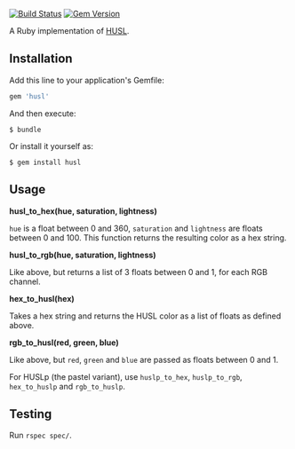[![Build Status](https://travis-ci.org/husl-colors/husl-ruby.svg?branch=v0.1.0)](https://travis-ci.org/radubogdan/husl)
[![Gem Version](https://badge.fury.io/rb/husl.svg)](http://badge.fury.io/rb/husl)

A Ruby implementation of [HUSL](http://www.husl-colors.org).

## Installation

Add this line to your application's Gemfile:

```ruby
gem 'husl'
```

And then execute:

    $ bundle

Or install it yourself as:

    $ gem install husl

## Usage

**husl_to_hex(hue, saturation, lightness)**

`hue` is a float between 0 and 360, `saturation` and `lightness` are floats between 0 and 100. This function returns the resulting color as a hex string.

**husl_to_rgb(hue, saturation, lightness)**

Like above, but returns a list of 3 floats between 0 and 1, for each RGB channel.

**hex_to_husl(hex)**

Takes a hex string and returns the HUSL color as a list of floats as defined above.

**rgb_to_husl(red, green, blue)**

Like above, but `red`, `green` and `blue` are passed as floats between 0 and 1.

For HUSLp (the pastel variant), use `huslp_to_hex`, `huslp_to_rgb`, `hex_to_huslp` and `rgb_to_huslp`.

## Testing

Run `rspec spec/`.
